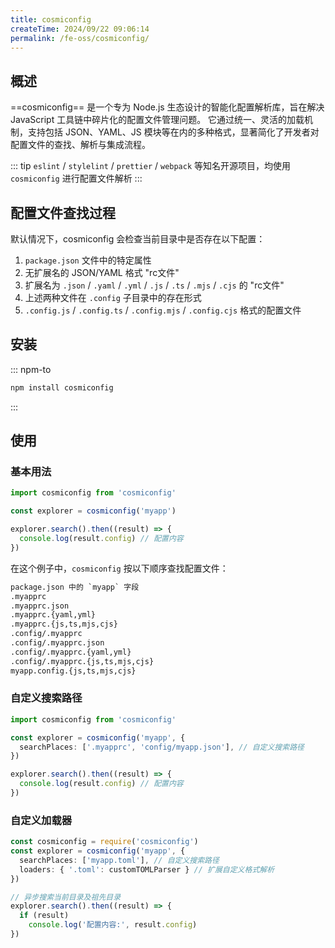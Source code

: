 ```yaml
---
title: cosmiconfig
createTime: 2024/09/22 09:06:14
permalink: /fe-oss/cosmiconfig/
---
```


<Badge text="NodeJS" />

<RepoCard repo="cosmiconfig/cosmiconfig" />

## 概述

==cosmiconfig== 是一个专为 Node.js 生态设计的智能化配置解析库，旨在解决 JavaScript 工具链中碎片化的配置文件管理问题。
它通过统一、灵活的加载机制，支持包括 JSON、YAML、JS 模块等在内的多种格式，显著简化了开发者对配置文件的查找、解析与集成流程。

::: tip `eslint` / `stylelint` / `prettier` / `webpack` 等知名开源项目，均使用 `cosmiconfig` 进行配置文件解析
:::

## 配置文件查找过程

默认情况下，cosmiconfig 会检查当前目录中是否存在以下配置：

1. `package.json` 文件中的特定属性
2. 无扩展名的 JSON/YAML 格式 "rc文件"
3. 扩展名为 `.json` / `.yaml` / `.yml` / `.js` / `.ts` / `.mjs` / `.cjs` 的 "rc文件"
4. 上述两种文件在 `.config` 子目录中的存在形式
5. `.config.js` / `.config.ts` / `.config.mjs` / `.config.cjs` 格式的配置文件

## 安装

::: npm-to

```sh
npm install cosmiconfig
```

:::

## 使用

### 基本用法

```ts
import cosmiconfig from 'cosmiconfig'

const explorer = cosmiconfig('myapp')

explorer.search().then((result) => {
  console.log(result.config) // 配置内容
})
```

在这个例子中，`cosmiconfig` 按以下顺序查找配置文件：

```txt
package.json 中的 `myapp` 字段
.myapprc
.myapprc.json
.myapprc.{yaml,yml}
.myapprc.{js,ts,mjs,cjs}
.config/.myapprc
.config/.myapprc.json
.config/.myapprc.{yaml,yml}
.config/.myapprc.{js,ts,mjs,cjs}
myapp.config.{js,ts,mjs,cjs}
```

### 自定义搜索路径

```ts
import cosmiconfig from 'cosmiconfig'

const explorer = cosmiconfig('myapp', {
  searchPlaces: ['.myapprc', 'config/myapp.json'], // 自定义搜索路径
})

explorer.search().then((result) => {
  console.log(result.config) // 配置内容
})
```

### 自定义加载器

```ts
const cosmiconfig = require('cosmiconfig')
const explorer = cosmiconfig('myapp', {
  searchPlaces: ['myapp.toml'], // 自定义搜索路径
  loaders: { '.toml': customTOMLParser } // 扩展自定义格式解析
})

// 异步搜索当前目录及祖先目录
explorer.search().then((result) => {
  if (result)
    console.log('配置内容:', result.config)
})
```
